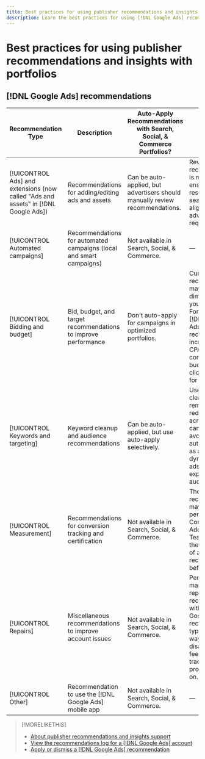 ```yaml
---
title: Best practices for using publisher recommendations and insights with portfolios
description: Learn the best practices for using [!DNL Google Ads] recommendations with your Search, Social, & Commerce portfolios. 
---
```

# Best practices for using publisher recommendations and insights with portfolios

## [!DNL Google Ads] recommendations

| Recommendation Type | Description | Auto-Apply Recommendations with Search, Social, & Commerce Portfolios? | Comments |
|--- |--- |--- |--- |
| [!UICONTROL Ads] and extensions (now called "Ads and assets" in [!DNL Google Ads]) | Recommendations for adding/editing ads and assets | Can be auto-applied, but advertisers should manually review recommendations. | Reviewing recommendations is necessary to ensure that responsive search ads are aligned with advertiser requirements. |
| [!UICONTROL Automated campaigns] | Recommendations for automated campaigns (local and smart campaigns) | Not available in Search, Social, & Commerce. | &mdash; |
| [!UICONTROL Bidding and budget] | Bid, budget, and target recommendations to improve performance | Don't auto-apply for campaigns in optimized portfolios. | Current recommendations may be one-dimensional for your purposes. For example, [!DNL Google Ads] recommends an increase in target CPA, without concern for budget, when clicks decrease for a campaign. |
| [!UICONTROL Keywords and targeting] | Keyword cleanup and audience recommendations | Can be auto-applied, but use auto-apply selectively. | Use keyword cleanup and removal of redundancies across campaigns, but avoid further automation (such as auto-creating dynamic search ads or auto-expanding audiences). |
| [!UICONTROL Measurement] | Recommendations for conversion tracking and certification | Not available in Search, Social, & Commerce. | These recommendations may impact performance. Consult with your Adobe Account Team to discuss the pros and cons of any recommendation before applying it. |
| [!UICONTROL Repairs] | Miscellaneous recommendations to improve account issues | Not available in Search, Social, & Commerce. | Periodically manually review repair recommendations within [!DNL Google Ads]. This recommendation type is a good way to identify disapproved ads, feed issues, tracking problems, and so on. |
| [!UICONTROL Other] | Recommendation to use the [!DNL Google Ads] mobile app | Not available in Search, Social, & Commerce. | &mdash; |

>[!MORELIKETHIS]
>
>* [About publisher recommendations and insights support](recommendation-support.md)
>* [View the recommendations log for a [!DNL Google Ads] account](google-recommendation-view-log.md)
>* [Apply or dismiss a [!DNL Google Ads] recommendation](google-recommendation-apply-dismiss.md)
